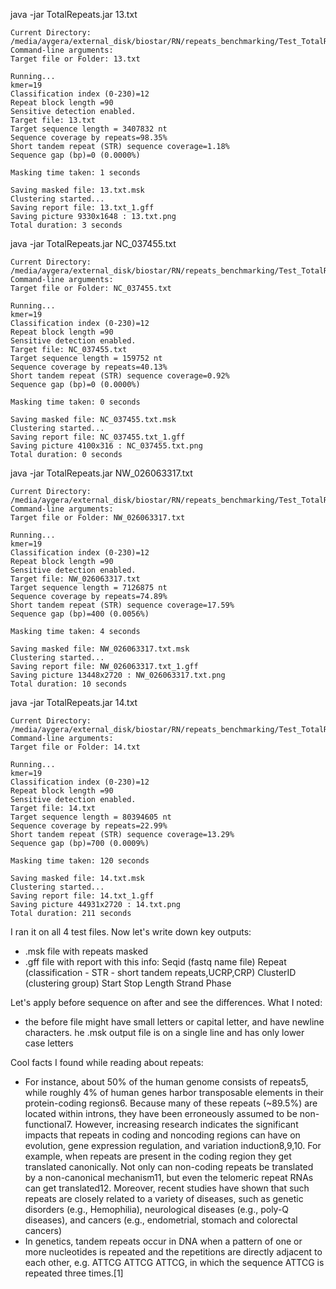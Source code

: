 java -jar TotalRepeats.jar 13.txt 
```output
Current Directory: /media/aygera/external_disk/biostar/RN/repeats_benchmarking/Test_TotalRepeats
Command-line arguments:
Target file or Folder: 13.txt

Running...
kmer=19
Classification index (0-230)=12
Repeat block length =90
Sensitive detection enabled.
Target file: 13.txt
Target sequence length = 3407832 nt
Sequence coverage by repeats=98.35%
Short tandem repeat (STR) sequence coverage=1.18%
Sequence gap (bp)=0 (0.0000%)

Masking time taken: 1 seconds

Saving masked file: 13.txt.msk
Clustering started...
Saving report file: 13.txt_1.gff
Saving picture 9330x1648 : 13.txt.png
Total duration: 3 seconds
```

java -jar TotalRepeats.jar NC_037455.txt
```output
Current Directory: /media/aygera/external_disk/biostar/RN/repeats_benchmarking/Test_TotalRepeats
Command-line arguments:
Target file or Folder: NC_037455.txt

Running...
kmer=19
Classification index (0-230)=12
Repeat block length =90
Sensitive detection enabled.
Target file: NC_037455.txt
Target sequence length = 159752 nt
Sequence coverage by repeats=40.13%
Short tandem repeat (STR) sequence coverage=0.92%
Sequence gap (bp)=0 (0.0000%)

Masking time taken: 0 seconds

Saving masked file: NC_037455.txt.msk
Clustering started...
Saving report file: NC_037455.txt_1.gff
Saving picture 4100x316 : NC_037455.txt.png
Total duration: 0 seconds
```

java -jar TotalRepeats.jar NW_026063317.txt
```output
Current Directory: /media/aygera/external_disk/biostar/RN/repeats_benchmarking/Test_TotalRepeats
Command-line arguments:
Target file or Folder: NW_026063317.txt

Running...
kmer=19
Classification index (0-230)=12
Repeat block length =90
Sensitive detection enabled.
Target file: NW_026063317.txt
Target sequence length = 7126875 nt
Sequence coverage by repeats=74.89%
Short tandem repeat (STR) sequence coverage=17.59%
Sequence gap (bp)=400 (0.0056%)

Masking time taken: 4 seconds

Saving masked file: NW_026063317.txt.msk
Clustering started...
Saving report file: NW_026063317.txt_1.gff
Saving picture 13448x2720 : NW_026063317.txt.png
Total duration: 10 seconds
```


java -jar TotalRepeats.jar 14.txt
```output
Current Directory: /media/aygera/external_disk/biostar/RN/repeats_benchmarking/Test_TotalRepeats
Command-line arguments:
Target file or Folder: 14.txt

Running...
kmer=19
Classification index (0-230)=12
Repeat block length =90
Sensitive detection enabled.
Target file: 14.txt
Target sequence length = 80394605 nt
Sequence coverage by repeats=22.99%
Short tandem repeat (STR) sequence coverage=13.29%
Sequence gap (bp)=700 (0.0009%)

Masking time taken: 120 seconds

Saving masked file: 14.txt.msk
Clustering started...
Saving report file: 14.txt_1.gff
Saving picture 44931x2720 : 14.txt.png
Total duration: 211 seconds
```

I ran it on all 4 test files. Now let's write down key outputs:
- .msk file with repeats masked
- .gff file with report with this info:
Seqid (fastq name file)
	Repeat (classification - STR - short tandem repeats,UCRP,CRP)
ClusterID (clustering group)
	Start 
	Stop
Length
Strand
	Phase

Let's apply before sequence on after and see the differences.
What I noted:
- the before file might have small letters or capital letter, and have newline characters. he .msk output file is on a single line and has only lower case letters



Cool facts I found while reading about repeats:
-  For instance, about 50% of the human genome consists of repeats5, while roughly 4% of human genes harbor transposable elements in their protein-coding regions6. Because many of these repeats (~89.5%) are located within introns, they have been erroneously assumed to be non-functional7. However, increasing research indicates the significant impacts that repeats in coding and noncoding regions can have on evolution, gene expression regulation, and variation induction8,9,10. For example, when repeats are present in the coding region they get translated canonically. Not only can non-coding repeats be translated by a non-canonical mechanism11, but even the telomeric repeat RNAs can get translated12. Moreover, recent studies have shown that such repeats are closely related to a variety of diseases, such as genetic disorders (e.g., Hemophilia), neurological diseases (e.g., poly-Q diseases), and cancers (e.g., endometrial, stomach and colorectal cancers)
 - In genetics, tandem repeats occur in DNA when a pattern of one or more nucleotides is repeated and the repetitions are directly adjacent to each other, e.g. ATTCG ATTCG ATTCG, in which the sequence ATTCG is repeated three times.[1]

